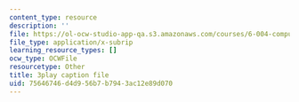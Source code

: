 ```yaml
---
content_type: resource
description: ''
file: https://ol-ocw-studio-app-qa.s3.amazonaws.com/courses/6-004-computation-structures-spring-2017/75646746d4d956b7b7943ac12e89d070_iQR_6f5Jdns.vtt
file_type: application/x-subrip
learning_resource_types: []
ocw_type: OCWFile
resourcetype: Other
title: 3play caption file
uid: 75646746-d4d9-56b7-b794-3ac12e89d070
---
```

